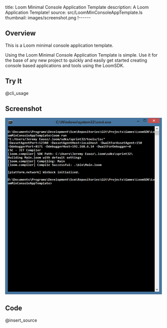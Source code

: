 title: Loom Minimal Console Application Template
description: A Loom Application Template!
source: src/LoomMinConsoleAppTemplate.ls
thumbnail: images/screenshot.png
!------

## Overview

This is a Loom minimal console application template. 

Using the Loom Minimal Console Application Template is simple. Use it for the base of any new project to quickly and easily get started creating console based applications and tools using the LoomSDK.

## Try It
@cli_usage

## Screenshot
![LoomMinimalConsoleApplicationTemplate Screenshot](images/screenshot.png)

## Code
@insert_source